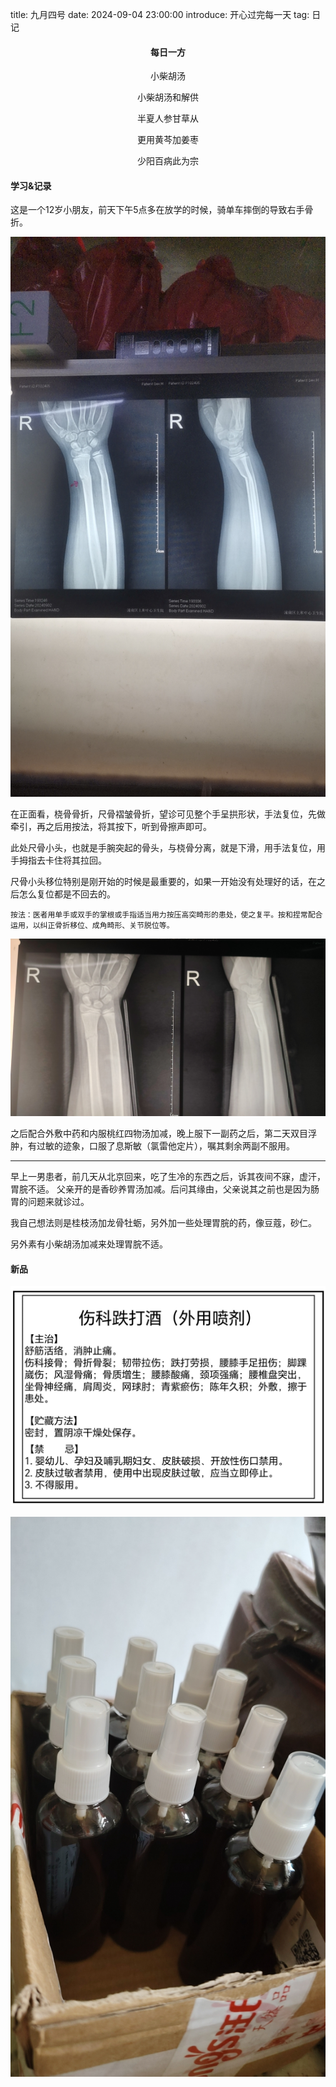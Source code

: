 title: 九月四号
date: 2024-09-04 23:00:00
introduce: 开心过完每一天
tag: 日记

<h4 align="center">每日一方</h4>

<p align="center">小柴胡汤</p> 
<p align="center">小柴胡汤和解供</p>
<p align="center">半夏人参甘草从</p>
<p align="center">更用黄芩加姜枣</p>
<p align="center">少阳百病此为宗</p>

#### 学习&记录

这是一个12岁小朋友，前天下午5点多在放学的时候，骑单车摔倒的导致右手骨折。

![复位前X光](/static/img/20240904/1.jpg)

在正面看，桡骨骨折，尺骨褶皱骨折，望诊可见整个手呈拱形状，手法复位，先做牵引，再之后用按法，将其按下，听到骨擦声即可。

此处尺骨小头，也就是手腕突起的骨头，与桡骨分离，就是下滑，用手法复位，用手拇指去卡住将其拉回。

尺骨小头移位特别是刚开始的时候是最重要的，如果一开始没有处理好的话，在之后怎么复位都是不回去的。

    按法：医者用单手或双手的掌根或手指适当用力按压高突畸形的患处，使之复平。按和捏常配合运用，以纠正骨折移位、成角畸形、关节脱位等。

![复位后X光](/static/img/20240904/2.jpg)

之后配合外敷中药和内服桃红四物汤加减，晚上服下一副药之后，第二天双目浮肿，有过敏的迹象，口服了息斯敏（氯雷他定片），嘱其剩余两副不服用。

---

早上一男患者，前几天从北京回来，吃了生冷的东西之后，诉其夜间不寐，虚汗，胃脘不适。
父亲开的是香砂养胃汤加减。后问其缘由，父亲说其之前也是因为肠胃的问题来就诊过。

我自己想法则是桂枝汤加龙骨牡蛎，另外加一些处理胃脘的药，像豆蔻，砂仁。

另外素有小柴胡汤加减来处理胃脘不适。

#### 新品

![伤科跌打酒](/static/img/20240904/3.jpg)

![装好的药酒](/static/img/20240904/4.jpg)
